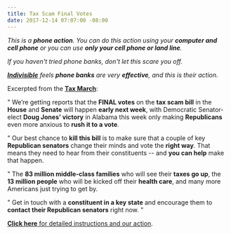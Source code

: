 ```yaml
---
title: Tax Scam Final Votes
date: 2017-12-14 07:07:00 -08:00
---
```


*This is a **phone action**.  You can do this action using your **computer and cell phone** or you can use **only your cell phone or land line**.*  

*If you haven't tried phone banks, don't let this scare you off.*

*[**Indivisible**](https://www.indivisible.org/) feels **phone banks** are very **effective**, and this is their action.*

Excerpted from the [**Tax March**](https://taxmarch.org/):

"  We’re getting reports that the **FINAL votes** on the **tax scam bill** in the **House** and **Senate** will happen **early next week**, with Democratic Senator-elect **Doug Jones’ victory** in Alabama this week only making **Republicans** even more anxious to **rush it to a vote**.

"  Our best chance to **kill this bill** is to make sure that a couple of key **Republican senators** change their minds and vote the **right way**. That means they need to hear from their constituents -- and **you can help** make that happen.

"  The **83 million middle-class families** who will see their **taxes go up**, the **13 million people** who will be kicked off their **health care**, and many more Americans just trying to get by.

"  Get in touch with a **constituent in a key state** and encourage them to **contact their Republican senators** right now.  "

[**Click here** for detailed instructions and our action](https://www.trumptaxscam.org/calls-to-kill-the-tax-scam/).